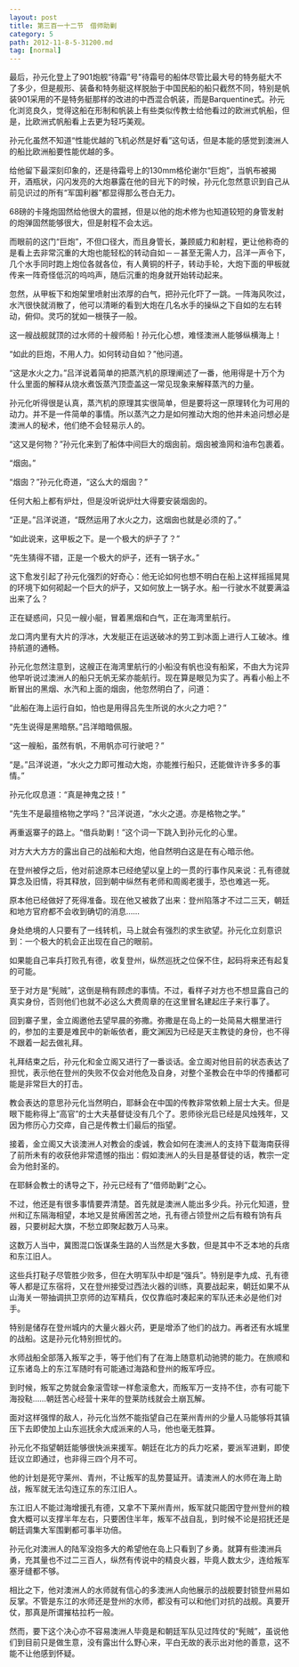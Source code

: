 ```yaml
---
layout: post
title: 第三百一十二节　借师助剿
category: 5
path: 2012-11-8-5-31200.md
tag: [normal]
---
```


最后，孙元化登上了901炮舰“待霜”号"待霜号的船体尽管比最大号的特务艇大不了多少，但是舰形、装备和特务艇这样脱胎于中国民船的船只截然不同，特别是帆装901采用的不是特务艇那样的改进的中西混合帆装，而是Barquentine式。孙元化浏览良久，觉得这船在形制和帆装上有些类似传教士给他看过的欧洲式帆船，但是，比欧洲式帆船看上去更为轻巧美观。

孙元化虽然不知道“性能优越的飞机必然是好看”这句话，但是本能的感觉到澳洲人的船比欧洲船要性能优越的多。

给他留下最深刻印象的，还是待霜号上的130mm格伦谢尔“巨炮”，当帆布被揭开，酒瓶状，闪闪发亮的大炮暴露在他的目光下的时候，孙元化忽然意识到自己从前见识过的所有“军国利器”都显得那么苍白无力。

68磅的卡隆炮固然给他很大的震撼，但是以他的炮术修为也知道较短的身管发射的炮弹固然能够很大，但是射程不会太远。

而眼前的这门“巨炮”，不但口径大，而且身管长，兼顾威力和射程，更让他称奇的是看上去非常沉重的大炮也能轻松的转动自如－－甚至无需人力，吕洋一声令下，几个水手同时跑上炮位各就各位，有人黄铜的杆子，转动手轮，大炮下面的甲板就传来一阵奇怪低沉的呜呜声，随后沉重的炮身就开始转动起来。

忽然，从甲板下和炮架里喷射出浓厚的白气，把孙元化吓了一跳。一阵海风吹过，水汽很快就消散了，他可以清晰的看到大炮在几名水手的操纵之下自如的左右转动，俯仰。灵巧的犹如一根筷子一般。

这一艘战舰就顶的过水师的十艘师船！孙元化心想，难怪澳洲人能够纵横海上！

“如此的巨炮，不用人力。如何转动自如？”他问道。

“这是水火之力。”吕洋说着简单的把蒸汽机的原理阐述了一番，他用得是十万个为什么里面的解释从烧水煮饭蒸汽顶壶盖这一常见现象来解释蒸汽的力量。

孙元化听得很是认真，蒸汽机的原理其实很简单，但是要将这一原理转化为可用的动力。并不是一件简单的事情。所以蒸汽之力是如何推动大炮的他并未追问想必是澳洲人的秘术，他们绝不会轻易示人的。

“这又是何物？”孙元化来到了船体中间巨大的烟囱前。烟囱被渔网和油布包裹着。

“烟囱。”

“烟囱？”孙元化奇道，“这么大的烟囱？”

任何大船上都有炉灶，但是没听说炉灶大得要安装烟囱的。

“正是。”吕洋说道，“既然运用了水火之力，这烟囱也就是必须的了。”

“如此说来，这甲板之下。是一个极大的炉子了？”

“先生猜得不错，正是一个极大的炉子，还有一锅子水。”

这下愈发引起了孙元化强烈的好奇心：他无论如何也想不明白在船上这样摇摇晃晃的环境下如何砌起一个巨大的炉子，又如何放上一锅子水。船一行驶水不就要满溢出来了么？

正在疑惑间，只见一艘小艇，冒着黑烟和白气，正在海湾里航行。

龙口湾内里有大片的浮冰，大发艇正在运送破冰的劳工到冰面上进行人工破冰。维持航道的通畅。

孙元化忽然注意到，这艘正在海湾里航行的小船没有帆也没有船桨，不由大为诧异他早听说过澳洲人的船只无帆无桨亦能航行。现在算是眼见为实了。再看小船上不断冒出的黑烟、水汽和上面的烟囱，他忽然明白了，问道：

“此船在海上运行自如，怕也是用得吕先生所说的水火之力吧？”

“先生说得是黑暗祭。”吕洋暗暗佩服。

“这一艘船，虽然有帆，不用帆亦可行驶吧？”

“是。”吕洋说道，“水火之力即可推动大炮，亦能推行船只，还能做许许多多的事情。”

孙元化叹息道：“真是神鬼之技！”

“先生不是最擅格物之学吗？”吕洋说道，“水火之道。亦是格物之学。”

再重返寨子的路上。“借兵助剿！”这个词一下跳入到孙元化的心里。

对方大大方方的露出自己的战船和大炮，他自然明白这是在有心暗示他。

在登州被俘之后，他对前途原本已经绝望以皇上的一贯的行事作风来说：孔有德就算念及旧情，将其释放，回到朝中纵然有老师和周阁老援手，恐也难逃一死。

原本他已经做好了死得准备。现在他又被救了出来：登州陷落才不过二三天，朝廷和地方官府都不会收到确切的消息……

身处绝境的人只要有了一线转机，马上就会有强烈的求生欲望。孙元化立刻意识到：一个极大的机会正出现在自己的眼前。

如果能自己率兵打败孔有德，收复登州，纵然巡抚之位保不住，起码将来还有起复的可能。

至于对方是“髡贼”，这倒是稍有顾虑的事情。不过，看样子对方也不想显露自己的真实身份，否则他们也就不必这么大费周章的在这里冒名建起庄子来行事了。

回到寨子里，金立阁邀他去望早晨的弥撒。弥撒是在岛上的一处简易大棚里进行的，参加的主要是难民中的新皈依者，鹿文渊因为已经是天主教徒的身份，也不得不跟着一起去做礼拜。

礼拜结束之后，孙元化和金立阁又进行了一番谈话。金立阁对他目前的状态表达了担忧，表示他在登州的失败不仅会对他危及自身，对整个圣教会在中华的传播都可能是非常巨大的打击。

教会表达的意思孙元化当然明白，耶稣会在中国的传教非常依赖上层士大夫。但是眼下能称得上“高官”的士大夫基督徒没有几个了。恩师徐光启已经是风烛残年，又因为修历心力交瘁，自己是传教士们最后的指望。

接着，金立阁又大谈澳洲人对教会的虔诚，教会如何在澳洲人的支持下载海南获得了前所未有的收获他非常遗憾的指出：假如澳洲人的头目是基督徒的话，教宗一定会为他封圣的。

在耶稣会教士的诱导之下，孙元已经有了“借师助剿”之心。

不过，他还是有很多事情要弄清楚。首先就是澳洲人能出多少兵。孙元化知道，登州和辽东隔海相望，本地又是贫瘠困苦之地，孔有德占领登州之后有粮有饷有兵器，只要树起大旗，不愁立即聚起数万人马来。

这数万人当中，冀图混口饭谋条生路的人当然是大多数，但是其中不乏本地的兵痞和东江旧人。

这些兵打鞑子尽管胜少败多，但在大明军队中却是“强兵”。特别是李九成、孔有德等人都是辽东宿将，又在登州接受过西法火器的训练，真要战起来，朝廷如果不从山海关一带抽调拱卫京师的边军精兵，仅仅靠临时凑起来的军队还未必是他们对手。

特别是储存在登州城内的大量火器火药，更是增添了他们的战力。再者还有水城里的战船。这是孙元化特别担忧的。

水师战船全部落入叛军之手，等于他们有了在海上随意机动驰骋的能力。在旅顺和辽东诸岛上的东江军随时有可能通过海路和登州的叛军呼应。

到时候，叛军之势就会象滚雪球一样愈滚愈大，而叛军万一支持不住，亦有可能下海投鞑……朝廷苦心经营十来年的登莱防线就会土崩瓦解。

面对这样强悍的敌人，孙元化当然不能指望自己在莱州青州的少量人马能够将其镇压下去即使加上山东巡抚余大成派来的人马，他也毫无胜算。

孙元化不指望朝廷能够很快派来援军。朝廷在北方的兵力吃紧，要派军进剿，即使廷议立即通过，也非得三四个月不可。

他的计划是死守莱州、青州，不让叛军的乱势蔓延开。请澳洲人的水师在海上助战，叛军就无法勾连辽东的东江旧人。

东江旧人不能过海增援孔有德，又拿不下莱州青州，叛军就只能困守登州登州的粮食大概可以支撑半年左右，只要困住半年，叛军不战自乱，到时候不论是招抚还是朝廷调集大军围剿都可事半功倍。

孙元化对澳洲人的陆军没抱多大的希望他在岛上只看到了乡勇。就算有些澳洲兵勇，充其量也不过二三百人，纵然有传说中的精良火器，毕竟人数太少，连给叛军塞牙缝都不够。

相比之下，他对澳洲人的水师就有信心的多澳洲人向他展示的战舰要封锁登州易如反掌。不管是东江的水师还是登州的水师，都没有可以和他们对抗的战舰。真要开仗，那真是所谓摧枯拉朽一般。

然而，要下这个决心亦不容易澳洲人毕竟是和朝廷军队见过阵仗的“髡贼”，虽说他们到目前只是做生意，没有露出什么野心来，平白无故的表示出对他的善意，这不能不让他感到怀疑。 